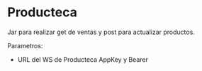 # Producteca

Jar para realizar get de ventas y post para actualizar productos.

Parametros:
* URL del WS de Producteca
AppKey y Bearer
